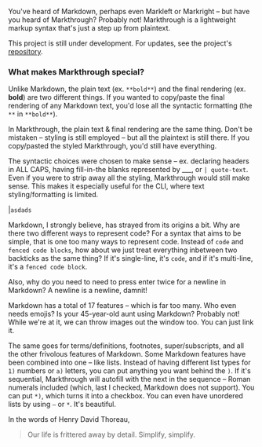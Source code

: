 You've heard of Markdown, perhaps even Markleft or Markright – but have you heard of Markthrough? Probably not! Markthrough is a lightweight markup syntax that's just a step up from plaintext.

This project is still under development. For updates, see the project's [repository](https://github.com/markthrough/Markthrough.github.io).

### What makes Markthrough special?
Unlike Markdown, the plain text (ex. `**bold**`) and the final rendering (ex. **bold**) are two different things. If you wanted to copy/paste the final rendering of any Markdown text, you'd lose all the syntactic formatting (the `**` in `**bold**`).


In Markthrough, the plain text & final rendering are the same thing. Don't be mistaken – styling is still employed – but all the plaintext is still there. If you copy/pasted the styled Markthrough, you'd still have everything.


The syntactic choices were chosen to make sense – ex. declaring headers in ALL CAPS, having fill-in-the blanks represented by ___, or `| quote-text`. Even if you were to strip away all the styling, Markthrough would still make sense. This makes it especially useful for the CLI, where text styling/formatting is limited.

|`asdads`


Markdown, I strongly believe, has strayed from its origins a bit. Why are there two different ways to represent code? For a syntax that aims to be simple, that is one too many ways to represent code. Instead of `code` and `fenced code blocks`, how about we just treat everything inbetween two backticks as the same thing? If it's single-line, it's `code`, and if it's multi-line, it's a `fenced code block`.

Also, why do you need to need to press enter twice for a newline in Markdown? A newline is a newline, damnit!


Markdown has a total of 17 features – which is far too many. Who even needs emojis? Is your 45-year-old aunt using Markdown? Probably not! While we're at it, we can throw images out the window too. You can just link it.


The same goes for terms/definitions, footnotes, super/subscripts, and all the other frivolous features of Markdown. Some Markdown features have been combined into one – like lists. Instead of having different list types for `1)` numbers or `a)` letters, you can put anything you want behind the `)`. If it's sequential, Markthrough will autofill with the next in the sequence – Roman numerals included (which, last I checked, Markdown does not support). You can put `*)`, which turns it into a checkbox. You can even have unordered lists by using `–` or `*`. It's beautiful.


In the words of Henry David Thoreau,

> Our life is frittered away by detail. Simplify, simplify.
